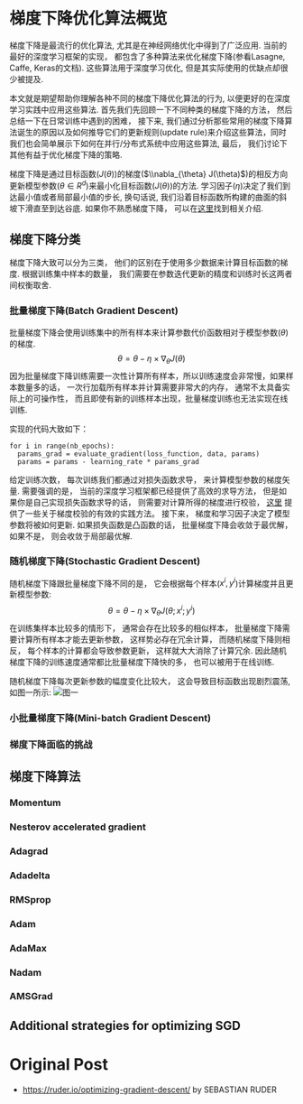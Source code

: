 # 梯度下降优化算法概览
梯度下降是最流行的优化算法, 尤其是在神经网络优化中得到了广泛应用. 当前的最好的深度学习框架的实现， 都包含了多种算法来优化梯度下降(参看Lasagne, Caffe, Keras的文档). 这些算法用于深度学习优化, 但是其实际使用的优缺点却很少被提及.

本文就是期望帮助你理解各种不同的梯度下降优化算法的行为, 以便更好的在深度学习实践中应用这些算法. 首先我们先回顾一下不同种类的梯度下降的方法， 然后总结一下在日常训练中遇到的困难， 接下来, 我们通过分析那些常用的梯度下降算法诞生的原因以及如何推导它们的更新规则(update rule)来介绍这些算法，同时我们也会简单展示下如何在并行/分布式系统中应用这些算法, 最后， 我们讨论下其他有益于优化梯度下降的策略.

梯度下降是通过目标函数($J(\theta)$)的梯度($\\nabla_{\theta} J(\theta)$)的相反方向更新模型参数($\theta \in R^d$)来最小化目标函数($J(\theta)$)的方法. 学习因子($\eta$)决定了我们到达最小值或者局部最小值的步长, 换句话说, 我们沿着目标函数所构建的曲面的斜坡下滑直至到达谷底. 如果你不熟悉梯度下降， 可以在[这里](https://cs231n.github.io/optimization-1/)找到相关介绍.

## 梯度下降分类
梯度下降大致可以分为三类， 他们的区别在于使用多少数据来计算目标函数的梯度. 根据训练集中样本的数量， 我们需要在参数迭代更新的精度和训练时长这两者间权衡取舍.

### 批量梯度下降(Batch Gradient Descent)
批量梯度下降会使用训练集中的所有样本来计算参数代价函数相对于模型参数($\theta$)的梯度.
$$
\theta = \theta - \eta \times \nabla_{\theta} J(\theta)
$$
因为批量梯度下降训练需要一次性计算所有样本，所以训练速度会非常慢，如果样本数量多的话， 一次行加载所有样本并计算需要非常大的内存， 通常不太具备实际上的可操作性， 而且即使有新的训练样本出现，批量梯度训练也无法实现在线训练.

实现的代码大致如下：
```
for i in range(nb_epochs):
  params_grad = evaluate_gradient(loss_function, data, params)
  params = params - learning_rate * params_grad
```
给定训练次数， 每次训练我们都通过对损失函数求导， 来计算模型参数的梯度矢量.  需要强调的是， 当前的深度学习框架都已经提供了高效的求导方法， 但是如果你是自己实现损失函数求导的话， 则需要对计算所得的梯度进行校验， [这里](https://cs231n.github.io/neural-networks-3/) 提供了一些关于梯度校验的有效的实践方法。 接下来， 梯度和学习因子决定了模型参数将被如何更新. 如果损失函数是凸函数的话， 批量梯度下降会收敛于最优解， 如果不是， 则会收敛于局部最优解.

### 随机梯度下降(Stochastic Gradient Descent)
随机梯度下降跟批量梯度下降不同的是， 它会根据每个样本($x^i, y^i$)计算梯度并且更新模型参数:
$$
\theta = \theta - \eta \times \nabla_{\theta}J(\theta;x^i;y^i)
$$
在训练集样本比较多的情形下， 通常会存在比较多的相似样本， 批量梯度下降需要计算所有样本才能去更新参数， 这样势必存在冗余计算， 而随机梯度下降则相反， 每个样本的计算都会导致参数更新， 这样就大大消除了计算冗余. 因此随机梯度下降的训练速度通常都比批量梯度下降快的多， 也可以被用于在线训练.

随机梯度下降每次更新参数的幅度变化比较大， 这会导致目标函数出现剧烈震荡, 如图一所示:
![图一](https://ruder.io/content/images/2016/09/sgd_fluctuation.png)

### 小批量梯度下降(Mini-batch Gradient Descent)

### 梯度下降面临的挑战

## 梯度下降算法

### Momentum

### Nesterov accelerated gradient

### Adagrad

### Adadelta

### RMSprop

### Adam

### AdaMax

### Nadam

### AMSGrad

## Additional strategies for optimizing SGD


# Original Post
* https://ruder.io/optimizing-gradient-descent/ by SEBASTIAN RUDER
